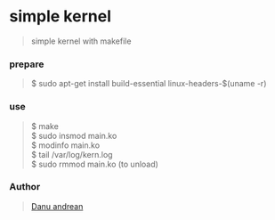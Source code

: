 # simple kernel
> simple kernel with makefile

### prepare
> $ sudo apt-get install build-essential linux-headers-$(uname -r)

### use
> $ make <br>
> $ sudo insmod main.ko <br>
> $ modinfo main.ko <br>
> $ tail /var/log/kern.log <br>
> $ sudo rmmod main.ko (to unload)<br>

### Author
> <a href="https://me-danuandrean.github.io/"> Danu andrean </a>
